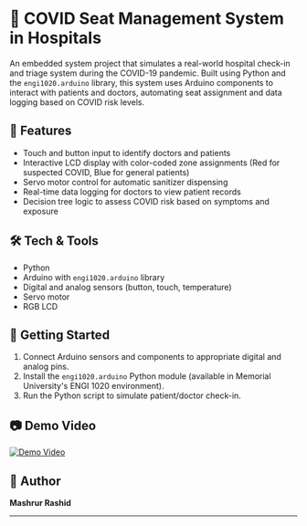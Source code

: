 
# 🏥 COVID Seat Management System in Hospitals

An embedded system project that simulates a real-world hospital check-in and triage system during the COVID-19 pandemic. Built using Python and the `engi1020.arduino` library, this system uses Arduino components to interact with patients and doctors, automating seat assignment and data logging based on COVID risk levels.

## 🔧 Features
- Touch and button input to identify doctors and patients
- Interactive LCD display with color-coded zone assignments (Red for suspected COVID, Blue for general patients)
- Servo motor control for automatic sanitizer dispensing
- Real-time data logging for doctors to view patient records
- Decision tree logic to assess COVID risk based on symptoms and exposure

## 🛠️ Tech & Tools
- Python
- Arduino with `engi1020.arduino` library
- Digital and analog sensors (button, touch, temperature)
- Servo motor
- RGB LCD

## 🚀 Getting Started
1. Connect Arduino sensors and components to appropriate digital and analog pins.
2. Install the `engi1020.arduino` Python module (available in Memorial University's ENGI 1020 environment).
3. Run the Python script to simulate patient/doctor check-in.

## 📷 Demo Video
[![Demo Video]()]([https://www.youtube.com/watch?v=VIDEO_ID](https://youtu.be/4b2XtwZeXCE))

## 👤 Author
**Mashrur Rashid**  
 


---
